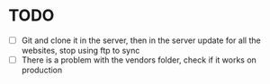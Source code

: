 # TODO

- [ ] Git and clone it in the server, then in the server update for all the websites, stop using ftp to sync
- [ ] There is a problem with the vendors folder, check if it works on production